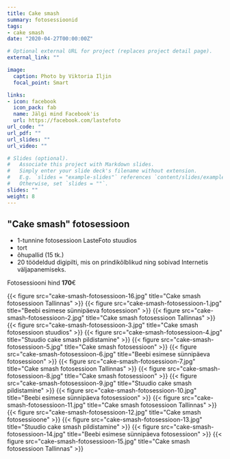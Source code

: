 ```yaml
---
title: Cake smash
summary: fotosessioonid
tags:
- cake smash
date: "2020-04-27T00:00:00Z"

# Optional external URL for project (replaces project detail page).
external_link: ""

image:
  caption: Photo by Viktoria Iljin
  focal_point: Smart

links:
- icon: facebook
  icon_pack: fab
  name: Jälgi mind Facebook'is
  url: https://facebook.com/lastefoto
url_code: ""
url_pdf: ""
url_slides: ""
url_video: ""

# Slides (optional).
#   Associate this project with Markdown slides.
#   Simply enter your slide deck's filename without extension.
#   E.g. `slides = "example-slides"` references `content/slides/example-slides.md`.
#   Otherwise, set `slides = ""`.
slides: ""
weight: 8
---
```


## "Cake smash" fotosessioon 

* 1-tunnine fotosessioon LasteFoto stuudios 
* tort 
* õhupallid (15 tk.) 
* 20 töödeldud digipilti, mis on prindikõlblikud ning sobivad Internetis väljapanemiseks. 

Fotosessiooni hind **170**€ 

{{< figure src="cake-smash-fotosessioon-16.jpg" title="Cake smash fotosessioon Tallinnas" >}}
{{< figure src="cake-smash-fotosessioon-1.jpg" title="Beebi esimese sünnipäeva fotosessioon" >}}
{{< figure src="cake-smash-fotosessioon-2.jpg" title="Cake smash fotosessioon Tallinnas" >}}
{{< figure src="cake-smash-fotosessioon-3.jpg" title="Cake smash fotosessioon stuudios" >}}
{{< figure src="cake-smash-fotosessioon-4.jpg" title="Stuudio cake smash pildistamine" >}}
{{< figure src="cake-smash-fotosessioon-5.jpg" title="Cake smash fotosessioon" >}}
{{< figure src="cake-smash-fotosessioon-6.jpg" title="Beebi esimese sünnipäeva fotosessioon" >}}
{{< figure src="cake-smash-fotosessioon-7.jpg" title="Cake smash fotosessioon Tallinnas" >}}
{{< figure src="cake-smash-fotosessioon-8.jpg" title="Cake smash fotosessioon" >}}
{{< figure src="cake-smash-fotosessioon-9.jpg" title="Stuudio cake smash pildistamine" >}}
{{< figure src="cake-smash-fotosessioon-10.jpg" title="Beebi esimese sünnipäeva fotosessioon" >}}
{{< figure src="cake-smash-fotosessioon-11.jpg" title="Cake smash fotosessioon Tallinnas" >}}
{{< figure src="cake-smash-fotosessioon-12.jpg" title="Cake smash fotosessioone" >}}
{{< figure src="cake-smash-fotosessioon-13.jpg" title="Stuudio cake smash pildistamine" >}}
{{< figure src="cake-smash-fotosessioon-14.jpg" title="Beebi esimese sünnipäeva fotosessioon" >}}
{{< figure src="cake-smash-fotosessioon-15.jpg" title="Cake smash fotosessioon Tallinnas" >}}
